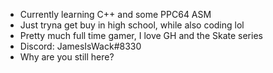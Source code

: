 

- Currently learning C++ and some PPC64 ASM
- Just tryna get buy in high school, while also coding lol
- Pretty much full time gamer, I love GH and the Skate series
- Discord: JamesIsWack#8330
- Why are you still here?
